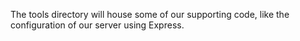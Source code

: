 The tools directory will house some of our supporting code, like
the configuration of our server using Express.
